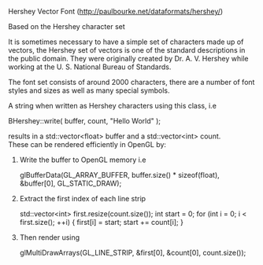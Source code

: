 Hershey Vector Font (http://paulbourke.net/dataformats/hershey/)

 Based on the Hershey character set

 It is sometimes necessary to have a simple set of characters made up of vectors, 
 the Hershey set of vectors is one of the standard descriptions in the public domain. 
 They were originally created by Dr. A. V. Hershey while working at the U. S. National Bureau of Standards.

 The font set consists of around 2000 characters, there are a number of font styles 
 and sizes as well as many special symbols.
 
 A string when written as Hershey characters using this class, i.e
 
 BHershey::write( buffer,  count, "Hello World" );
 
 results in a std::vector\<float\> buffer and a std::vector\<int\> count.  
 These can be rendered efficiently in OpenGL by:
 
 1) Write the buffer to OpenGL memory i.e
 
     glBufferData(GL_ARRAY_BUFFER, buffer.size() * sizeof(float), &buffer[0], GL_STATIC_DRAW);
    
 2) Extract the first index of each line strip
 
     std::vector\<int\> first.resize(count.size());
     int start = 0;
     for (int i = 0; i < first.size(); ++i) 
     { 
         first[i] = start;
         start += count[i];
     }
 3) Then render using
 
     glMultiDrawArrays(GL_LINE_STRIP, &first[0], &count[0],  count.size());
